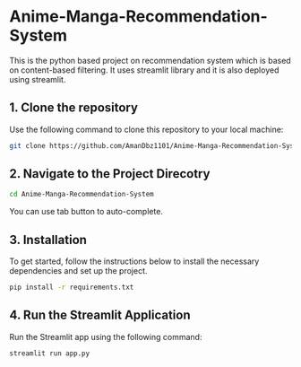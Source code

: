 # Anime-Manga-Recommendation-System
This is the python based project on recommendation system which is based on content-based filtering. It uses streamlit library and it is also deployed using streamlit.

## 1. Clone the repository

Use the following command to clone this repository to your local machine:

```bash
git clone https://github.com/AmanDbz1101/Anime-Manga-Recommendation-System.git
```
## 2. Navigate to the Project Direcotry

```bash
cd Anime-Manga-Recommendation-System
```
You can use tab button to auto-complete.

## 3. Installation

To get started, follow the instructions below to install the necessary dependencies and set up the project.
```bash
pip install -r requirements.txt
```
## 4. Run the Streamlit Application
Run the Streamlit app using the following command:
```bash
streamlit run app.py
```
